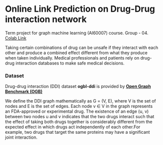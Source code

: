 # Online Link Prediction on Drug-Drug interaction network
Term project for graph machine learning (AI60007) course. Group - 04. [Colab Link](https://colab.research.google.com/drive/1xNihZALJrhtnuu1YhWTAgFkRp8o4er87?usp=sharing)

Taking certain combinations of drug can be unsafe if they interact with each other and produce a combined effect different from what they produce when taken
individually. Medical professionals and patients rely on drug-drug interaction databases to make safe medical decisions.

### Dataset
Drug-drug interaction (DDI) dataset **ogbl-ddi** is provided by **[Open Graph Benchmark (OGB)](https://ogb.stanford.edu/)**

We define the DDI graph mathematically as G = (V, E), where V is the set of nodes and E is the set of edges. Each node v ∈ V in the graph represents an FDA-approved or experimental drug. The existence of an edge (u, v) between two nodes u and v indicates that the two drugs interact such that the effect of taking both drugs together is considerably different from the expected effect in which drugs act independently of each other.For example, two drugs that target the same proteins may have a significant joint interaction.

